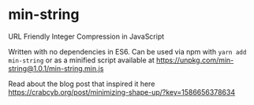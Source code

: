 # min-string
URL Friendly Integer Compression in JavaScript

Written with no dependencies in ES6. Can be used via npm with `yarn add min-string` or as a minified script available at https://unpkg.com/min-string@1.0.1/min-string.min.js

Read about the blog post that inspired it here https://crabcyb.org/post/minimizing-shape-up/?key=1586656378634
